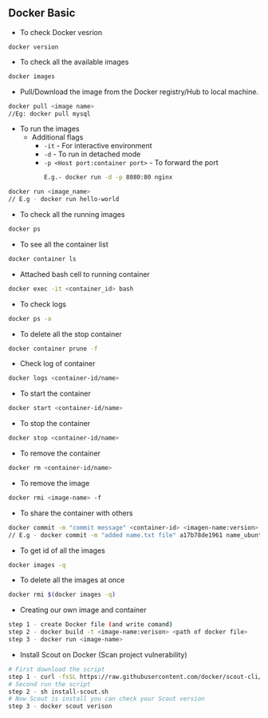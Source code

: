 ## Docker Basic

- To check Docker vesrion

```
docker version
```

- To check all the available images

```bash
docker images
```

- Pull/Download the image from the Docker registry/Hub to local machine.

```bash
docker pull <image name>
//Eg: docker pull mysql
```

- To run the images
  - Additional flags
    - `-it` - For interactive environment
    - `-d` - To run in detached mode 
    - `-p <Host port:container port>` - To forward the port
        ```bash
        E.g.- docker run -d -p 8080:80 nginx
        ``` 
```bash
docker run <image_name>
// E.g - docker run hello-world
```
- To check all the running images
```bash
docker ps
```
- To see all the container list 
  
```bash
docker container ls
```
- Attached bash cell to running container
```bash
docker exec -it <container_id> bash
```
- To check logs 
```bash
docker ps -a
```
- To delete all the stop container 
```bash
docker container prune -f
```
- Check log of container 
```bash
docker logs <container-id/name>
```
- To start the container 
```bash
docker start <container-id/name>
```
- To stop the container 
```bash
docker stop <container-id/name>
```
- To remove the container
```bash
docker rm <container-id/name>
```
- To remove the image
```bash
docker rmi <image-name> -f
```
- To share the container with others
```bash
docker commit -m "commit message" <container-id> <imagen-name:version>
// E.g - docker commit -m "added name.txt file" a17b78de1961 name_ubuntu:1.01
```
- To get id of all the images
```bash
docker images -q
```
- To delete all the images at once
```bash
docker rmi $(docker images -q)
```
- Creating our own image and container
```bash
step 1 - create Docker file (and write comand)
step 2 - docker build -t <image-name:verison> <path of docker file>
step 3 - docker run <image-name>
```
- Install Scout on Docker (Scan project vulnerability)
```bash
# First download the script 
step 1 - curl -fsSL https://raw.githubusercontent.com/docker/scout-cli/main/install.sh -o install-scout.sh
# Second run the script 
step 2 - sh install-scout.sh
# Now Scout is install you can check your Scout version
step 3 - docker scout verison
```

